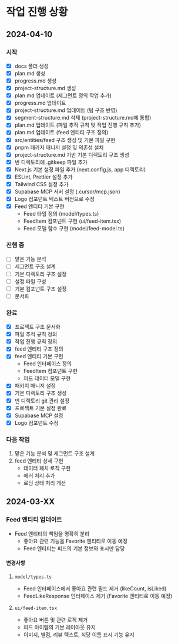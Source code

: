 # 작업 진행 상황

## 2024-04-10

### 시작

- [x] docs 폴더 생성
- [x] plan.md 생성
- [x] progress.md 생성
- [x] project-structure.md 생성
- [x] plan.md 업데이트 (세그먼트 정의 작업 추가)
- [x] progress.md 업데이트
- [x] project-structure.md 업데이트 (팀 구조 반영)
- [x] segment-structure.md 삭제 (project-structure.md에 통합)
- [x] plan.md 업데이트 (파일 추적 규칙 및 작업 진행 규칙 추가)
- [x] plan.md 업데이트 (feed 엔티티 구조 정의)
- [x] src/entities/feed 구조 생성 및 기본 파일 구현
- [x] pnpm 패키지 매니저 설정 및 의존성 설치
- [x] project-structure.md 기반 기본 디렉토리 구조 생성
- [x] 빈 디렉토리에 .gitkeep 파일 추가
- [x] Next.js 기본 설정 파일 추가 (next.config.js, app 디렉토리)
- [x] ESLint, Prettier 설정 추가
- [x] Tailwind CSS 설정 추가
- [x] Supabase MCP 서버 설정 (.cursor/mcp.json)
- [x] Logo 컴포넌트 텍스트 버전으로 수정
- [x] Feed 엔티티 기본 구현
  - Feed 타입 정의 (model/types.ts)
  - FeedItem 컴포넌트 구현 (ui/feed-item.tsx)
  - Feed 모델 함수 구현 (model/feed-model.ts)

### 진행 중

- [ ] 맡은 기능 분석
- [ ] 세그먼트 구조 설계
- [ ] 기본 디렉토리 구조 설정
- [ ] 설정 파일 구성
- [ ] 기본 컴포넌트 구조 설정
- [ ] 문서화

### 완료

- [x] 프로젝트 구조 문서화
- [x] 파일 추적 규칙 정의
- [x] 작업 진행 규칙 정의
- [x] feed 엔티티 구조 정의
- [x] feed 엔티티 기본 구현
  - Feed 인터페이스 정의
  - FeedItem 컴포넌트 구현
  - 피드 데이터 모델 구현
- [x] 패키지 매니저 설정
- [x] 기본 디렉토리 구조 생성
- [x] 빈 디렉토리 git 관리 설정
- [x] 프로젝트 기본 설정 완료
- [x] Supabase MCP 설정
- [x] Logo 컴포넌트 수정

### 다음 작업

1. 맡은 기능 분석 및 세그먼트 구조 설계
2. feed 엔티티 상세 구현
   - 데이터 페치 로직 구현
   - 에러 처리 추가
   - 로딩 상태 처리 개선

## 2024-03-XX

### Feed 엔티티 업데이트

- Feed 엔티티의 책임을 명확히 분리
  - 좋아요 관련 기능을 Favorite 엔티티로 이동 예정
  - Feed 엔티티는 피드의 기본 정보와 표시만 담당

#### 변경사항

1. `model/types.ts`

   - Feed 인터페이스에서 좋아요 관련 필드 제거 (likeCount, isLiked)
   - FeedLikeResponse 인터페이스 제거 (Favorite 엔티티로 이동 예정)

2. `ui/feed-item.tsx`
   - 좋아요 버튼 및 관련 로직 제거
   - 피드 아이템의 기본 레이아웃 유지
   - 이미지, 별점, 리뷰 텍스트, 식당 이름 표시 기능 유지
